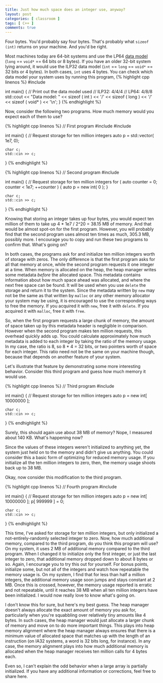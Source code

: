 ```yaml
---
title: Just how much space does an integer use, anyway?
layout: post
categories: [ classroom ]
tags: [ C++ ]
comments: true
---
```


Four bytes.
You'd probably say four bytes.
That's probably what `sizeof (int)` returns on your machine.
And you'd be right.

Most machines today are 64-bit systems and use the LP64 [data model](http://en.cppreference.com/w/cpp/language/types#Data_models) (`long` == `void*` == 64 bits or 8 bytes).
If you have an older 32-bit system lying around, it would use the ILP32 data model (`int` == `long` == `void*` == 32 bits or 4 bytes).
In both cases, `int` uses 4 bytes.
You can check which data model your system uses by running this program,
{% highlight cpp linenos %}
#include <iostream>

int main()
{
    // Print out the data model used
    // ILP32: 4/4/4
    // LP64: 4/8/8
    std::cout << "Data model: " << sizeof ( int ) << '/'
                                << sizeof ( long ) << '/'
                                << sizeof ( void* ) << '\n';
}
{% endhighlight %}

Now, consider the following two programs.
How much memory would you expect each of them to use?

{% highlight cpp linenos %}
// First program
#include <iostream>
#include <vector>

int main()
{
    // Request storage for ten million integers
    auto p = std::vector<int>( 1e7, 0);

    char c;
    std::cin >> c;
}
{% endhighlight %}

{% highlight cpp linenos %}
// Second program
#include <iostream>

int main()
{
    // Request storage for ten million integers
    for ( auto counter = 0; counter < 1e7; ++counter ) {
        auto p = new int( 0 );
    }

    char c;
    std::cin >> c;
}
{% endhighlight %}

Knowing that storing an integer takes up four bytes, you would expect ten million of them to take up 4 * 1e7 / 2^20 = 38.15 MB of memory.
And that would be almost spot-on for the first program.
However, you will probably find that the second program uses almost ten times as much, 305.3 MB, possibly more.
I encourage you to copy and run these two programs to confirm that.
What's going on?

In both cases, the programs ask for and initialize ten million integers worth of storage with zeros.
The only difference is that the first program asks for all that memory at once, while the second program requests it one integer at a time.
When memory is allocated on the heap, the heap manager writes some metadata *before* the allocated space.
This metadata contains information about how much space ahead was allocated, and where the next free space can be found.
It will be used when you use `delete` the storage and return it to the system.
Since the metadata written by `new` may not be the same as that written by `malloc` or any other memory allocator your system may be using, it is encouraged to use the corresponding ways to free the memory.
If you acquired it with `new`, free it with `delete`.
If you acquired it with `malloc`, free it with `free`.

So, when the first program requests a large chunk of memory, the amount of space taken up by this metadata header is negligible in comparison.
However when the second program makes ten million requests, this overhead quickly adds up.
You could calculate approximately how much metadata is added to each integer by taking the ratio of the memory usage.
In my case, the ratio is 8, so 8 * 4 = 32 bits, or two pointers worth of space for each integer.
This ratio need not be the same on your machine though, because that depends on another feature of your system.

Let's illustrate that feature by demonstrating some more interesting behavior.
Consider this third program and guess how much memory it would use.

{% highlight cpp linenos %}
// Third program
#include <iostream>

int main()
{
    // Request storage for ten million integers
    auto p = new int[ 10000000 ];

    char c;
    std::cin >> c;
}
{% endhighlight %}

Surely, this should again use about 38 MB of memory?
Nope, I measured about 140 KB.
What's happening now?

Since the values of these integers weren't initialized to anything yet, the system just held on to the memory and didn't give us anything.
You could consider this a basic form of optimizing for reduced memory usage.
If you initialize all the ten million integers to zero, then, the memory usage shoots back up to 38 MB.

Okay, now consider this modification to the third program.

{% highlight cpp linenos %}
// Fourth program
#include <iostream>

int main()
{
    // Request storage for ten million integers
    auto p = new int[ 10000000 ];
    p[ 999999 ] = 0;

    char c;
    std::cin >> c;
}
{% endhighlight %}

This time, I've asked for storage for ten million integers, but only initialized a not-entirely-randomly selected integer to zero.
Now, how much additional memory, compared to the third program, do you think this program will use?
On my system, it uses 2 MB of additional memory compared to the third program.
When I changed it to initialize only the first integer, or just the last integer to zero, that additional memory dropped down to about 8 bytes or so.
Again, I encourage you to try this out for yourself.
For bonus points, initialize some, but not all of the integers and watch how repeatable the memory usage is.
On my system, I find that for less than half a million integers, the additional memory usage soon jumps and stays constant at 2 MB.
Once this is crossed, however, the memory usage reported is erratic and not repeatable, until it reaches 38 MB when all ten million integers have been initialized.
I would now really love to know what's going on.

I don't know this for sure, but here's my best guess.
The heap manager doesn't always allocate the exact amount of memory you ask for, particularly when you're squabbling over relatively tiny amounts like 4 bytes.
In such cases, the heap manager would just allocate a larger chunk of memory and move on to do more important things.
This plays into heap memory alignment where the heap manager always ensures that there is a minimum value of allocated space that matches up with the length of an instruction (on IA32 systems, a word is 32 bits long, for instance).
In any case, the memory alignment plays into how much additional memory is allocated when the heap manager receives ten million calls for 4 bytes each.

Even so, I can't explain the odd behavior when a large array is partially initialized.
If you have any additional information or corrections, feel free to share here.

